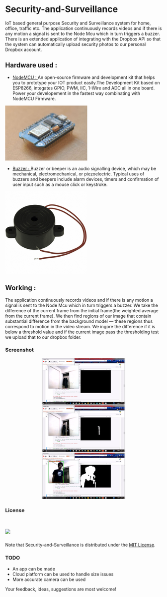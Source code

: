 # Security-and-Surveillance
IoT based general purpose Security and Surveillance system for home, office, traffic etc.
The application continuously records videos and if there is any motion a signal is sent to the Node Mcu which in turn triggers a buzzer. There is an extended application of integrating with the Dropbox API so that the system can automatically upload security photos to our personal Dropbox account.

## Hardware used : 

* [NodeMCU : ](https://github.com/nodemcu/nodemcu-firmware)
An open-source firmware and development kit that helps you to prototype your IOT product easily.The Development Kit based on ESP8266, integates GPIO, PWM, IIC, 1-Wire and ADC all in one board. Power your developement in the fastest way combinating with NodeMCU Firmware.

<img src="https://github.com/RatulGhosh/Temperature_monitoring_system/blob/master/images/c1s.jpg_450x300.jpg" width="264"/>

* [Buzzer : ](https://en.wikipedia.org/wiki/Buzzer)
 Buzzer or beeper is an audio signalling device, which may be mechanical, electromechanical, or piezoelectric. Typical uses of buzzers and beepers include alarm devices, timers and confirmation of user input such as a mouse click or keystroke.

<img src="https://raw.githubusercontent.com/RatulGhosh/Security-and-Surveillance/master/images/buzzer.jpg" width="264" />



## Working : 
The application continuously records videos and if there is any motion a signal is sent to the Node Mcu which in turn triggers a buzzer. We take the difference of the current frame from the initial frame(the weighted average from the current frame). We then find regions of our image that contain substantial difference from the background model — these regions thus correspond to motion in the video stream. We ingore the difference if it is below a threshold value and if the current image pass the thresholding test we upload that to our dropbox folder.


### Screenshot

<p align="center">
  <img src="https://raw.githubusercontent.com/RatulGhosh/Security-and-Surveillance/master/images/vlcsnap-2016-04-03-10h56m53s340.png" width="264" alt="Screenshot"/>
  <img src="https://raw.githubusercontent.com/RatulGhosh/Security-and-Surveillance/master/images/vlcsnap-2016-04-03-10h56m54s280.png" width="264" alt="Screenshot"/>
  <img src="https://raw.githubusercontent.com/RatulGhosh/Security-and-Surveillance/master/images/vlcsnap-2016-04-03-10h57m03s146.png" width="264" alt="Screenshot"/>
  
</p>




### License
# <img src="https://img.shields.io/badge/license-MIT-blue.svg?style=flat" width="80" />
Note that Security-and-Surveillance is distributed under the [MIT License](http://opensource.org/licenses/MIT).

### TODO
* An app can be made 
* Cloud platform can be used to handle size issues
* More accurate camera can be used


Your feedback, ideas, suggestions are most welcome!
